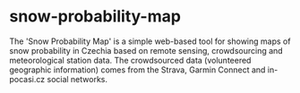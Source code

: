 # snow-probability-map
The 'Snow Probability Map' is a simple web-based tool for showing maps of snow probability in Czechia based on remote sensing,
crowdsourcing and meteorological station data.
The crowdsourced data (volunteered geographic information) comes from the Strava, Garmin Connect and in-pocasi.cz
social networks.
